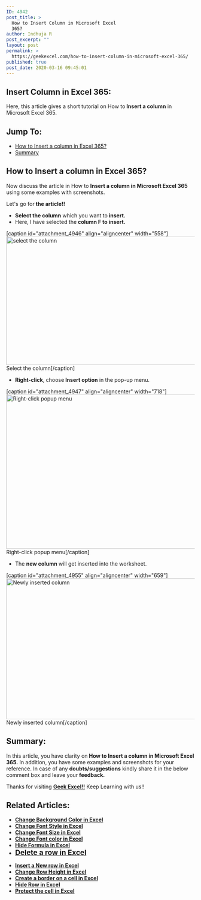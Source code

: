 ```yaml
---
ID: 4942
post_title: >
  How to Insert Column in Microsoft Excel
  365?
author: Indhuja R
post_excerpt: ""
layout: post
permalink: >
  https://geekexcel.com/how-to-insert-column-in-microsoft-excel-365/
published: true
post_date: 2020-03-16 09:45:01
---
```

<h2>Insert Column in Excel 365:</h2>
Here, this article gives a short tutorial on How to<strong> Insert a column</strong> in Microsoft Excel 365.
<h2>Jump To:</h2>
<ul>
 	<li><a href="#1">How to Insert a column in Excel 365?</a></li>
 	<li><a href="#2">Summary</a></li>
</ul>
<h2 id="1">How to Insert a column in Excel 365?</h2>
Now discuss the article in How to <strong>Insert a column in Microsoft Excel 365</strong> using some examples with screenshots.

Let's go for<strong> the article!!</strong>
<ul>
 	<li><strong>Select the column</strong> which you want to<strong> insert.</strong></li>
 	<li>Here, I have selected the<strong> column F to insert.</strong></li>
</ul>
[caption id="attachment_4946" align="aligncenter" width="558"]<img class="wp-image-4946 size-full" src="https://geekexcel.com/wp-content/uploads/2020/03/Screenshot_4-35.png" alt="select the column" width="558" height="342" /> Select the column[/caption]
<ul>
 	<li><strong>Right-click</strong>, choose<strong> Insert option</strong> in the pop-up menu.</li>
</ul>
[caption id="attachment_4947" align="aligncenter" width="718"]<img class="wp-image-4947 size-full" src="https://geekexcel.com/wp-content/uploads/2020/03/Screenshot_6-23.png" alt="Right-click popup menu" width="718" height="411" /> Right-click popup menu[/caption]
<ul>
 	<li>The <strong>new column</strong> will get inserted into the worksheet.</li>
</ul>
[caption id="attachment_4955" align="aligncenter" width="659"]<img class="wp-image-4955 size-full" src="https://geekexcel.com/wp-content/uploads/2020/03/Screenshot_5-28.png" alt="Newly inserted column" width="659" height="375" /> Newly inserted column[/caption]
<h2 id="2">Summary:</h2>
In this article, you have clarity on<strong> How to Insert a column in Microsoft Excel 365.</strong> In addition, you have some examples and screenshots for your reference. In case of any <strong>doubts/suggestions</strong> kindly share it in the below comment box and leave your<strong> feedback.</strong>

Thanks for visiting <strong><a href="https://geekexcel.com/">Geek Excel!!</a></strong> Keep Learning with us!!
<h2>Related Articles:</h2>
<ul>
 	<li><a href="https://geekexcel.com/how-to-change-background-color-in-microsoft-excel-365/" rel="nofollow"><strong>Change Background Color in Excel</strong></a></li>
 	<li><a href="https://geekexcel.com/how-to-change-font-style-in-microsoft-excel-365/" rel="nofollow"><strong>Change Font Style in Excel</strong></a></li>
 	<li><a href="https://geekexcel.com/how-to-change-font-size-in-microsoft-excel-365/" rel="nofollow"><strong>Change Font Size in Excel</strong></a></li>
 	<li><a href="https://geekexcel.com/how-to-change-font-color-in-microsoft-excel-365/" rel="nofollow"><strong>Change Font color in Excel</strong></a></li>
 	<li><strong><a href="https://geekexcel.com/how-to-hide-formula-in-microsoft-excel-365/" rel="nofollow">Hide Formula in Excel</a></strong></li>
 	<li><strong><a style="font-size: 19px;" href="https://geekexcel.com/how-to-delete-a-row-easily-in-microsoft-excel-365/" rel="nofollow">Delete a row in Excel</a></strong></li>
</ul>
<ul>
 	<li><a href="https://geekexcel.com/how-to-insert-a-new-row-in-microsoft-excel-365/" rel="nofollow"><strong>Insert a New row in Excel</strong></a></li>
 	<li><a href="https://geekexcel.com/how-to-change-a-row-height-in-microsoft-excel-365/" rel="nofollow"><strong>Change Row Height in Excel</strong></a></li>
 	<li><a href="https://geekexcel.com/how-to-create-a-border-on-a-cell-in-microsoft-excel-365/" rel="nofollow"><strong>Create a border on a cell in Excel</strong></a></li>
 	<li><a href="https://geekexcel.com/how-to-hide-row-in-microsoft-excel-365/" rel="nofollow"><strong>Hide Row in Excel</strong></a></li>
 	<li><a href="https://geekexcel.com/how-to-protect-the-cell-in-microsoft-excel-365/" rel="nofollow"><strong>Protect the cell in Excel</strong></a></li>
</ul>